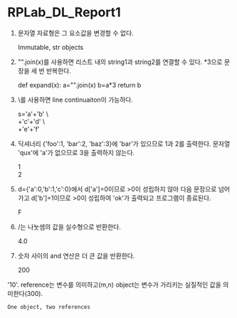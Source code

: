 # RPLab_DL_Report1

1. 문자열 자료형은 그 요소값을 변경할 수 없다.

   Immutable, str objects

2. "".join(x)를 사용하면 리스트 내의 string1과 string2를 연결할 수 있다.
   *3으로 문장을 세 번 반복한다.

   def expand(x):
       a="".join(x)
       b=a*3
       return b

3. \를 사용하면 line continuaiton이 가능하다.

   s='a'+'b' \\\
     +'c'+'d' \\\
     +'e'+'f'
     
4. 딕셔너리 {'foo':1, 'bar':2, 'baz':3}에 'bar'가 있으므로 1과 2를 출력한다.
   문자열 'qux'에 'a'가 없으므로 3을 출력하지 않는다.
   
   1\
   2
   
5. d={'a':0,'b':1,'c':0}에서 d['a']=0이므로 >0이 성립하지 않아 다음 문장으로 넘어가고 d['b']=1이므로 >0이 성립하여 'ok'가 출력되고
   프로그램이 종료된다.
   
   F
   
7. /는 나눗셈의 값을 실수형으로 반환한다.

   4.0
   
8. 숫자 사이의 and 연산은 더 큰 값을 반환한다.

   200
  
'10'. reference는 변수를 의미하고(m,n) object는 변수가 가리키는 실질적인 값을 의미한다(300). 

    One object, two references
